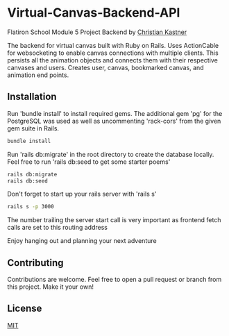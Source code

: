 # Virtual-Canvas-Backend-API

Flatiron School Module 5 Project Backend by [Christian Kastner](https://github.com/ckastner12)

The backend for virtual canvas built with Ruby on Rails. Uses ActionCable for websocketing to enable canvas connections with multiple clients. This persists all the animation objects and connects them with their respective canvases and users. Creates user, canvas, bookmarked canvas, and animation end points.

## Installation

Run 'bundle install' to install required gems. The additional gem 'pg' for the PostgreSQL was used as well as uncommenting 'rack-cors' from the given gem suite in Rails.

```bash
bundle install
```

Run 'rails db:migrate' in the root directory to create the database locally. Feel free to run 'rails db:seed to get some starter poems'

```bash
rails db:migrate
rails db:seed
```

Don't forget to start up your rails server with 'rails s'

```bash
rails s -p 3000
```

The number trailing the server start call is very important as frontend fetch calls are set to this routing address

Enjoy hanging out and planning your next adventure

## Contributing

Contributions are welcome. Feel free to open a pull request or branch from this project. Make it your own!

## License

[MIT](https://choosealicense.com/licenses/mit/)
